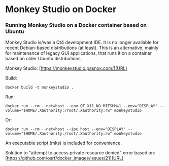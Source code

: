 # Monkey Studio on Docker
### Running Monkey Studio on a Docker container based on Ubuntu

Monkey Studio is/was a Qt4 development IDE. It is no longer available for recent Debian-based distributions (at least). This is an alternative, mainly for maintenance of legacy GUI applications, that runs it on a container based on older Ubuntu distributions.

Monkey Studio:
[https://monkeystudio.pasnox.com/](URL)

Build:

    docker build -t monkeystudio .

Run:

    docker run --rm --net=host --env QT_X11_NO_MITSHM=1 --env="DISPLAY" --volume="$HOME/.Xauthority:/root/.Xauthority:rw" monkeystudio

Or:

    docker run --rm --net=host --ipc host --env="DISPLAY" --volume="$HOME/.Xauthority:/root/.Xauthority:rw" monkeystudio

An executable script (mks) is included for convenience.

Solution to "attempt to access private resource denied" error based on:  
[https://github.com/osrf/docker_images/issues/21](URL)